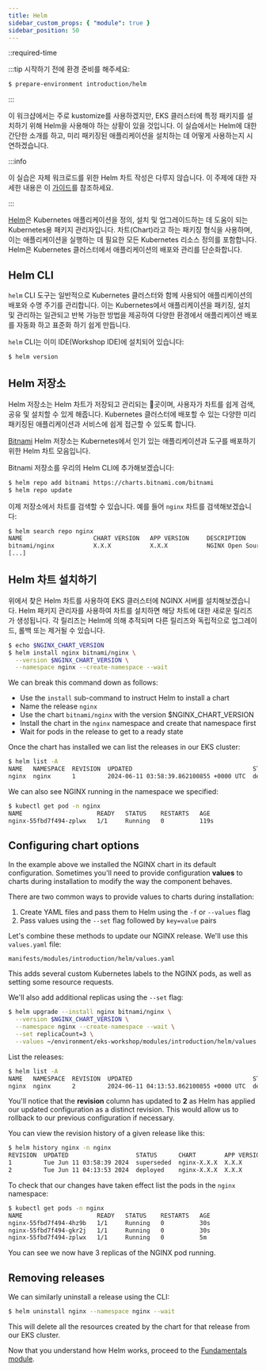 ```yaml
---
title: Helm
sidebar_custom_props: { "module": true }
sidebar_position: 50
---
```


::required-time

:::tip 시작하기 전에
환경 준비를 해주세요:

```bash timeout=600 wait=10
$ prepare-environment introduction/helm
```

:::

이 워크샵에서는 주로 kustomize를 사용하겠지만, EKS 클러스터에 특정 패키지를 설치하기 위해 Helm을 사용해야 하는 상황이 있을 것입니다. 이 실습에서는 Helm에 대한 간단한 소개를 하고, 미리 패키징된 애플리케이션을 설치하는 데 어떻게 사용하는지 시연하겠습니다.

:::info

이 실습은 자체 워크로드를 위한 Helm 차트 작성은 다루지 않습니다. 이 주제에 대한 자세한 내용은 이 [가이드](https://helm.sh/docs/chart_template_guide/)를 참조하세요.

:::

[Helm](https://helm.sh/)은 Kubernetes 애플리케이션을 정의, 설치 및 업그레이드하는 데 도움이 되는 Kubernetes용 패키지 관리자입니다. 차트(Chart)라고 하는 패키징 형식을 사용하며, 이는 애플리케이션을 실행하는 데 필요한 모든 Kubernetes 리소스 정의를 포함합니다. Helm은 Kubernetes 클러스터에서 애플리케이션의 배포와 관리를 단순화합니다.

## Helm CLI

`helm` CLI 도구는 일반적으로 Kubernetes 클러스터와 함께 사용되어 애플리케이션의 배포와 수명 주기를 관리합니다. 이는 Kubernetes에서 애플리케이션을 패키징, 설치 및 관리하는 일관되고 반복 가능한 방법을 제공하여 다양한 환경에서 애플리케이션 배포를 자동화 하고 표준화 하기 쉽게 만듭니다.

`helm` CLI는 이미 IDE(Workshop IDE)에 설치되어 있습니다:

```bash
$ helm version
```

## Helm 저장소

Helm 저장소는 Helm 차트가 저장되고 관리되는 곳이며, 사용자가 차트를 쉽게 검색, 공유 및 설치할 수 있게 해줍니다. Kubernetes 클러스터에 배포할 수 있는 다양한 미리 패키징된 애플리케이션과 서비스에 쉽게 접근할 수 있도록 합니다.

[Bitnami](https://github.com/bitnami/charts) Helm 저장소는 Kubernetes에서 인기 있는 애플리케이션과 도구를 배포하기 위한 Helm 차트 모음입니다.

Bitnami 저장소를 우리의 Helm CLI에 추가해보겠습니다:

```bash
$ helm repo add bitnami https://charts.bitnami.com/bitnami
$ helm repo update
```

이제 저장소에서 차트를 검색할 수 있습니다. 예를 들어 `nginx` 차트를 검색해보겠습니다:

```bash
$ helm search repo nginx
NAME                    CHART VERSION   APP VERSION     DESCRIPTION
bitnami/nginx           X.X.X           X.X.X           NGINX Open Source is a web server that can be a...
[...]
```

## Helm 차트 설치하기

위에서 찾은 Helm 차트를 사용하여 EKS 클러스터에 NGINX 서버를 설치해보겠습니다. Helm 패키지 관리자를 사용하여 차트를 설치하면 해당 차트에 대한 새로운 릴리즈가 생성됩니다. 각 릴리즈는 Helm에 의해 추적되며 다른 릴리즈와 독립적으로 업그레이드, 롤백 또는 제거될 수 있습니다.

```bash
$ echo $NGINX_CHART_VERSION
$ helm install nginx bitnami/nginx \
  --version $NGINX_CHART_VERSION \
  --namespace nginx --create-namespace --wait
```

We can break this command down as follows:

- Use the `install` sub-command to instruct Helm to install a chart
- Name the release `nginx`
- Use the chart `bitnami/nginx` with the version $NGINX_CHART_VERSION
- Install the chart in the `nginx` namespace and create that namespace first
- Wait for pods in the release to get to a ready state

Once the chart has installed we can list the releases in our EKS cluster:

```bash
$ helm list -A
NAME   NAMESPACE  REVISION  UPDATED                                  STATUS    CHART         APP VERSION
nginx  nginx      1         2024-06-11 03:58:39.862100855 +0000 UTC  deployed  nginx-X.X.X   X.X.X
```

We can also see NGINX running in the namespace we specified:

```bash
$ kubectl get pod -n nginx
NAME                     READY   STATUS    RESTARTS   AGE
nginx-55fbd7f494-zplwx   1/1     Running   0          119s
```

## Configuring chart options

In the example above we installed the NGINX chart in its default configuration. Sometimes you'll need to provide configuration **values** to charts during installation to modify the way the component behaves.

There are two common ways to provide values to charts during installation:

1. Create YAML files and pass them to Helm using the `-f` or `--values` flag
2. Pass values using the `--set` flag followed by `key=value` pairs

Let's combine these methods to update our NGINX release. We'll use this `values.yaml` file:

```file
manifests/modules/introduction/helm/values.yaml
```

This adds several custom Kubernetes labels to the NGINX pods, as well as setting some resource requests.

We'll also add additional replicas using the `--set` flag:

```bash
$ helm upgrade --install nginx bitnami/nginx \
  --version $NGINX_CHART_VERSION \
  --namespace nginx --create-namespace --wait \
  --set replicaCount=3 \
  --values ~/environment/eks-workshop/modules/introduction/helm/values.yaml
```

List the releases:

```bash
$ helm list -A
NAME   NAMESPACE  REVISION  UPDATED                                  STATUS    CHART         APP VERSION
nginx  nginx      2         2024-06-11 04:13:53.862100855 +0000 UTC  deployed  nginx-X.X.X   X.X.X
```

You'll notice that the **revision** column has updated to **2** as Helm has applied our updated configuration as a distinct revision. This would allow us to rollback to our previous configuration if necessary.

You can view the revision history of a given release like this:

```bash
$ helm history nginx -n nginx
REVISION  UPDATED                   STATUS      CHART        APP VERSION  DESCRIPTION
1         Tue Jun 11 03:58:39 2024  superseded  nginx-X.X.X  X.X.X       Install complete
2         Tue Jun 11 04:13:53 2024  deployed    nginx-X.X.X  X.X.X       Upgrade complete
```

To check that our changes have taken effect list the pods in the `nginx` namespace:

```bash
$ kubectl get pods -n nginx
NAME                     READY   STATUS    RESTARTS   AGE
nginx-55fbd7f494-4hz9b   1/1     Running   0          30s
nginx-55fbd7f494-gkr2j   1/1     Running   0          30s
nginx-55fbd7f494-zplwx   1/1     Running   0          5m
```

You can see we now have 3 replicas of the NGINX pod running.

## Removing releases

We can similarly uninstall a release using the CLI:

```bash
$ helm uninstall nginx --namespace nginx --wait
```

This will delete all the resources created by the chart for that release from our EKS cluster.

Now that you understand how Helm works, proceed to the [Fundamentals module](/docs/fundamentals).